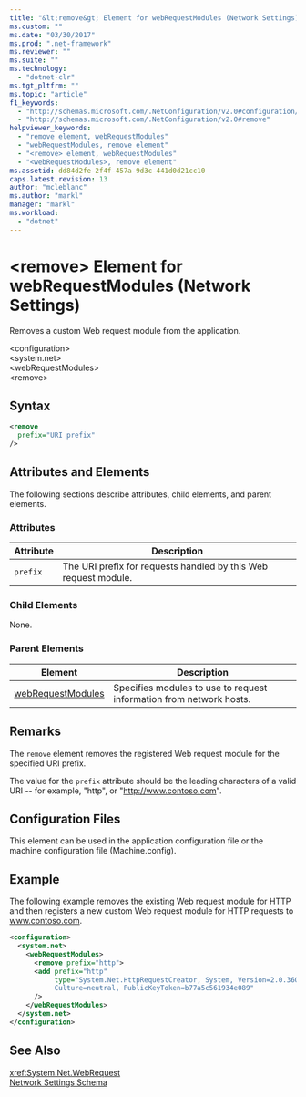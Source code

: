 ```yaml
---
title: "&lt;remove&gt; Element for webRequestModules (Network Settings)"
ms.custom: ""
ms.date: "03/30/2017"
ms.prod: ".net-framework"
ms.reviewer: ""
ms.suite: ""
ms.technology: 
  - "dotnet-clr"
ms.tgt_pltfrm: ""
ms.topic: "article"
f1_keywords: 
  - "http://schemas.microsoft.com/.NetConfiguration/v2.0#configuration/system.net/webRequestModules/remove"
  - "http://schemas.microsoft.com/.NetConfiguration/v2.0#remove"
helpviewer_keywords: 
  - "remove element, webRequestModules"
  - "webRequestModules, remove element"
  - "<remove> element, webRequestModules"
  - "<webRequestModules>, remove element"
ms.assetid: dd84d2fe-2f4f-457a-9d3c-441d0d21cc10
caps.latest.revision: 13
author: "mcleblanc"
ms.author: "markl"
manager: "markl"
ms.workload: 
  - "dotnet"
---
```

# &lt;remove&gt; Element for webRequestModules (Network Settings)
Removes a custom Web request module from the application.  
  
 \<configuration>  
\<system.net>  
\<webRequestModules>  
\<remove>  
  
## Syntax  
  
```xml  
<remove   
  prefix="URI prefix"   
/>  
```  
  
## Attributes and Elements  
 The following sections describe attributes, child elements, and parent elements.  
  
### Attributes  
  
|**Attribute**|**Description**|  
|-------------------|---------------------|  
|`prefix`|The URI prefix for requests handled by this Web request module.|  
  
### Child Elements  
 None.  
  
### Parent Elements  
  
|**Element**|**Description**|  
|-----------------|---------------------|  
|[webRequestModules](../../../../../docs/framework/configure-apps/file-schema/network/webrequestmodules-element-network-settings.md)|Specifies modules to use to request information from network hosts.|  
  
## Remarks  
 The `remove` element removes the registered Web request module for the specified URI prefix.  
  
 The value for the `prefix` attribute should be the leading characters of a valid URI -- for example, "http", or "<http://www.contoso.com>".  
  
## Configuration Files  
 This element can be used in the application configuration file or the machine configuration file (Machine.config).  
  
## Example  
 The following example removes the existing Web request module for HTTP and then registers a new custom Web request module for HTTP requests to www.contoso.com.  
  
```xml  
<configuration>  
  <system.net>  
    <webRequestModules>  
      <remove prefix="http">  
      <add prefix="http"  
           type="System.Net.HttpRequestCreator, System, Version=2.0.3600.0,  
           Culture=neutral, PublicKeyToken=b77a5c561934e089"  
      />  
    </webRequestModules>  
  </system.net>  
</configuration>  
```  
  
## See Also  
 <xref:System.Net.WebRequest>  
 [Network Settings Schema](../../../../../docs/framework/configure-apps/file-schema/network/index.md)
